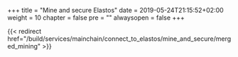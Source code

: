 +++
title = "Mine and secure Elastos"
date = 2019-05-24T21:15:52+02:00
weight = 10
chapter = false
pre = ""
alwaysopen = false
+++

{{< redirect href="/build/services/mainchain/connect_to_elastos/mine_and_secure/merged_mining" >}}
